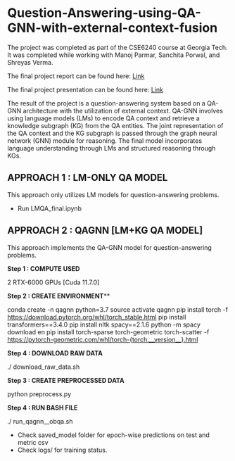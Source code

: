 # Question-Answering-using-QA-GNN-with-external-context-fusion

The project was completed as part of the CSE6240 course at Georgia Tech. It was completed while working with Manoj Parmar, Sanchita Porwal, and Shreyas Verma.

The final project report can be found here: [Link](final_report.pdf)

The final project presentation can be found here: [Link]()

The result of the project is a question-answering system based on a QA-GNN architecture with the utilization of external context. QA-GNN involves using language models (LMs) to encode QA context and retrieve a knowledge subgraph (KG) from the QA entities. The joint representation of the QA context and the KG subgraph is passed through the graph neural network (GNN) module for reasoning. The final model incorporates language understanding through LMs and structured reasoning through KGs.



## APPROACH 1 : LM-ONLY QA MODEL ##

This approach only utilizes LM models for question-answering problems.
- Run LMQA_final.ipynb

## APPROACH 2 : QAGNN [LM+KG QA MODEL] ##

This approach implements the QA-GNN model for question-answering problems.

****Step 1 : COMPUTE USED****

2 RTX-6000 GPUs [Cuda 11.7.0]

**Step 2 : CREATE ENVIRONMENT****

conda create -n qagnn python=3.7
source activate qagnn
pip install torch -f https://download.pytorch.org/whl/torch_stable.html
pip install transformers==3.4.0
pip install nltk spacy==2.1.6
python -m spacy download en
pip install torch-sparse torch-geometric torch-scatter -f https://pytorch-geometric.com/whl/torch-{torch.__version__}.html

**Step 4 : DOWNLOAD RAW DATA**

./ download_raw_data.sh

**Step 3 : CREATE PREPROCESSED DATA**

python preprocess.py

**Step 4 :  RUN BASH FILE**

./ run_qagnn__obqa.sh

- Check saved_model folder for epoch-wise predictions on test and metric csv
- Check logs/ for training status.
